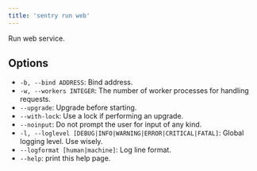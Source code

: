 ```yaml
---
title: 'sentry run web'
---
```


Run web service.

## Options

-   `-b, --bind ADDRESS`: Bind address.
-   `-w, --workers INTEGER`: The number of worker processes for handling requests.
-   `--upgrade`: Upgrade before starting.
-   `--with-lock`: Use a lock if performing an upgrade.
-   `--noinput`: Do not prompt the user for input of any kind.
-   `-l, --loglevel [DEBUG|INFO|WARNING|ERROR|CRITICAL|FATAL]`: Global logging level. Use wisely.
-   `--logformat [human|machine]`: Log line format.
-   `--help`: print this help page.
